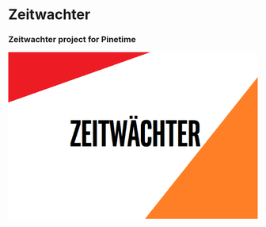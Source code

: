 # Zeitwachter
### Zeitwachter project for Pinetime

![Zeitwachter logo](ZeitOS.png "Zeitwachter Logo")
